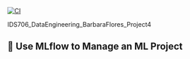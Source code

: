 [![CI](https://github.com/nogibjj/IDS706_DataEngineering_BarbaraFlores_Project4/actions/workflows/cicd.yml/badge.svg)](https://github.com/nogibjj/IDS706_DataEngineering_BarbaraFlores_Project4/actions/workflows/cicd.yml)


IDS706_DataEngineering_BarbaraFlores_Project4
## 📂 Use MLflow to Manage an ML Project

